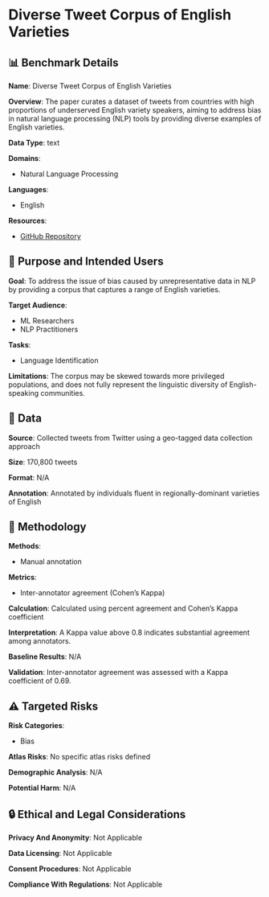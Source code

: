 # Diverse Tweet Corpus of English Varieties

## 📊 Benchmark Details

**Name**: Diverse Tweet Corpus of English Varieties

**Overview**: The paper curates a dataset of tweets from countries with high proportions of underserved English variety speakers, aiming to address bias in natural language processing (NLP) tools by providing diverse examples of English varieties.

**Data Type**: text

**Domains**:
- Natural Language Processing

**Languages**:
- English

**Resources**:
- [GitHub Repository](https://github.com/username/repo)

## 🎯 Purpose and Intended Users

**Goal**: To address the issue of bias caused by unrepresentative data in NLP by providing a corpus that captures a range of English varieties.

**Target Audience**:
- ML Researchers
- NLP Practitioners

**Tasks**:
- Language Identification

**Limitations**: The corpus may be skewed towards more privileged populations, and does not fully represent the linguistic diversity of English-speaking communities.

## 💾 Data

**Source**: Collected tweets from Twitter using a geo-tagged data collection approach

**Size**: 170,800 tweets

**Format**: N/A

**Annotation**: Annotated by individuals fluent in regionally-dominant varieties of English

## 🔬 Methodology

**Methods**:
- Manual annotation

**Metrics**:
- Inter-annotator agreement (Cohen’s Kappa)

**Calculation**: Calculated using percent agreement and Cohen’s Kappa coefficient

**Interpretation**: A Kappa value above 0.8 indicates substantial agreement among annotators.

**Baseline Results**: N/A

**Validation**: Inter-annotator agreement was assessed with a Kappa coefficient of 0.69.

## ⚠️ Targeted Risks

**Risk Categories**:
- Bias

**Atlas Risks**:
No specific atlas risks defined

**Demographic Analysis**: N/A

**Potential Harm**: N/A

## 🔒 Ethical and Legal Considerations

**Privacy And Anonymity**: Not Applicable

**Data Licensing**: Not Applicable

**Consent Procedures**: Not Applicable

**Compliance With Regulations**: Not Applicable
